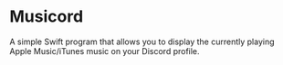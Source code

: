 # Musicord
A simple Swift program that allows you to display the currently playing Apple Music/iTunes music on your Discord profile.
